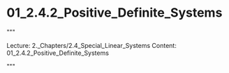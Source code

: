 # 01_2.4.2_Positive_Definite_Systems

"""

Lecture: 2._Chapters/2.4_Special_Linear_Systems
Content: 01_2.4.2_Positive_Definite_Systems

"""

